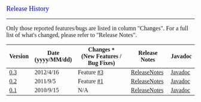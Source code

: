 <font face='Gill Sans MT' size='3'>
<p align='left'><font color='blue' size='4'>
Release History<br>
</font></p>
<hr />
Only those reported features/bugs are listed in column "Changes". For a full list of what's changed, please refer to "Release Notes".<br>
<p />
<table><thead><th> <b>Version</b> </th><th> <b>Date</b><br>(yyyy/MM/dd) </th><th> <b>Changes</b> <code>*</code><br>(New Features / Bug Fixes) </th><th> <b>Release Notes</b> </th><th> <b>Javadoc</b> </th></thead><tbody>
<tr><td> <a href='http://code.google.com/p/opensftp/downloads/detail?name=opensftp-0.3.0-bin.zip'>0.3</a> </td><td> 2012/4/16                   </td><td> Feature <a href='http://code.google.com/p/opensftp/issues/detail?id=3&can=1'>#3</a> </td><td> <a href='http://code.google.com/p/opensftp/source/browse/tags/opensftp/0.3/RELEASE-NOTES'>ReleaseNotes</a> </td><td> <a href='http://opensftp.googlecode.com/svn/tags/opensftp/0.3/docs/javadocs/index.html'>Javadoc</a> </td></tr>
<tr><td> <a href='http://code.google.com/p/opensftp/downloads/detail?name=opensftp-0.2.0-bin.zip'>0.2</a> </td><td> 2011/9/5                    </td><td> Feature <a href='http://code.google.com/p/opensftp/issues/detail?id=1&can=1'>#1</a> </td><td> <a href='http://code.google.com/p/opensftp/source/browse/tags/opensftp/0.2/RELEASE-NOTES'>ReleaseNotes</a> </td><td> <a href='http://opensftp.googlecode.com/svn/tags/opensftp/0.2/docs/javadocs/index.html'>Javadoc</a> </td></tr>
<tr><td> <a href='http://code.google.com/p/opensftp/downloads/detail?name=opensftp-0.1.0-bin.zip'>0.1</a> </td><td> 2010/9/15                   </td><td> N/A                                                         </td><td> <a href='http://code.google.com/p/opensftp/source/browse/tags/opensftp/0.1/RELEASE-NOTES'>ReleaseNotes</a> </td><td> <a href='http://opensftp.googlecode.com/svn/tags/opensftp/0.1/docs/javadocs/index.html'>Javadoc</a> </td></tr>